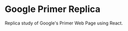 <!DOCTYPE html>
<html>
    <body>
    <h1>Google Primer Replica</h1>
         <p>Replica study of Google's Primer Web Page using React.</p> 
            
</body>
</html>